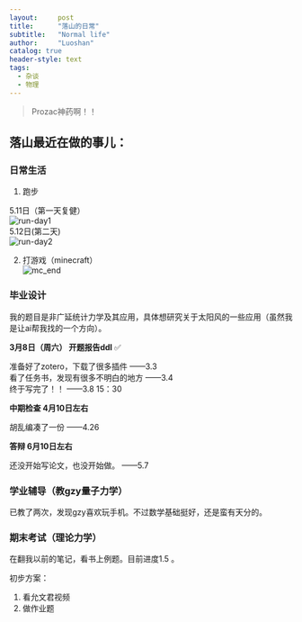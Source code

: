 ```yaml
---
layout:     post
title:      "落山的日常"
subtitle:   "Normal life"
author:     "Luoshan"
catalog: true
header-style: text
tags:
  - 杂谈
  - 物理
---
```


> Prozac神药啊！！

## 落山最近在做的事儿：

### 日常生活

1. 跑步

5.11日（第一天复健）  
![run-day1](https://gcore.jsdelivr.net/gh/xunluoshan/xunluoshan.github.io@master/img/attachment/run-day1.jpg)  
5.12日(第二天)  
![run-day2](https://gcore.jsdelivr.net/gh/xunluoshan/xunluoshan.github.io@master/img/attachment/run-day2.jpg)  

2. 打游戏（minecraft）  
![mc_end](https://cdn.jsdelivr.net/gh/xunluoshan/xunluoshan.github.io@master/img/attachment/mc_end.jpg)

### 毕业设计

我的题目是非广延统计力学及其应用，具体想研究关于太阳风的一些应用（虽然我是让ai帮我找的一个方向）。

**3月8日（周六） 开题报告ddl**  ✅

准备好了zotero，下载了很多插件   ——3.3  
看了任务书，发现有很多不明白的地方  ——3.4  
终于写完了！！  ——3.8 15：30  

**中期检查  4月10日左右**

胡乱编凑了一份   ——4.26

**答辩 6月10日左右**

还没开始写论文，也没开始做。  ——5.7

### 学业辅导（教gzy量子力学）

已教了两次，发现gzy喜欢玩手机。不过数学基础挺好，还是蛮有天分的。

### 期末考试（理论力学）

在翻我以前的笔记，看书上例题。目前进度1.5 。

初步方案：
1. 看允文君视频
2. 做作业题
